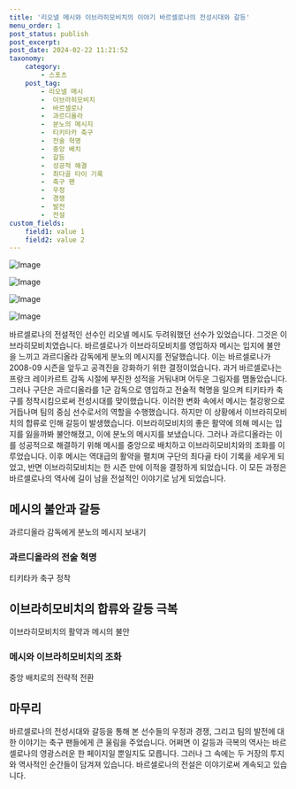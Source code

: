 ```yaml
---
title: '리오넬 메시와 이브라히모비치의 이야기 바르셀로나의 전성시대와 갈등'
menu_order: 1
post_status: publish
post_excerpt: 
post_date: 2024-02-22 11:21:52
taxonomy:
    category:
        - 스포츠
    post_tag:
        - 리오넬 메시
        -  이브라히모비치
        -  바르셀로나
        -  과르디올라
        -  분노의 메시지
        -  티키타카 축구
        -  전술 혁명
        -  중앙 배치
        -  갈등
        -  성공적 해결
        -  최다골 타이 기록
        -  축구 팬
        -  우정
        -  경쟁
        -  발전
        -  전설
custom_fields:
    field1: value 1
    field2: value 2
---
```


![Image](https://imgnews.pstatic.net/image/311/2024/02/22/0001694441_001_20240222074601571.png?type=w647)

![Image](https://imgnews.pstatic.net/image/311/2024/02/22/0001694441_002_20240222074601667.jpg?type=w647)

![Image](https://imgnews.pstatic.net/image/311/2024/02/22/0001694441_003_20240222074601710.jpg?type=w647)

![Image](https://imgnews.pstatic.net/image/311/2024/02/22/0001694441_004_20240222074601745.jpg?type=w647)

바르셀로나의 전설적인 선수인 리오넬 메시도 두려워했던 선수가 있었습니다. 그것은 이브라히모비치였습니다. 바르셀로나가 이브라히모비치를 영입하자 메시는 입지에 불안을 느끼고 과르디올라 감독에게 분노의 메시지를 전달했습니다. 이는 바르셀로나가 2008-09 시즌을 앞두고 공격진을 강화하기 위한 결정이었습니다.
과거 바르셀로나는 프랑크 레이카르트 감독 시절에 부진한 성적을 거둬내며 어두운 그림자를 맴돌았습니다. 그러나 구단은 과르디올라를 1군 감독으로 영입하고 전술적 혁명을 일으켜 티키타카 축구를 정착시킴으로써 전성시대를 맞이했습니다. 이러한 변화 속에서 메시는 철강왕으로 거듭나며 팀의 중심 선수로서의 역할을 수행했습니다.
하지만 이 상황에서 이브라히모비치의 합류로 인해 갈등이 발생했습니다. 이브라히모비치의 좋은 활약에 의해 메시는 입지를 잃을까봐 불안해졌고, 이에 분노의 메시지를 보냈습니다. 그러나 과르디올라는 이를 성공적으로 해결하기 위해 메시를 중앙으로 배치하고 이브라히모비치와의 조화를 이루었습니다.
이후 메시는 역대급의 활약을 펼치며 구단의 최다골 타이 기록을 세우게 되었고, 반면 이브라히모비치는 한 시즌 만에 이적을 결정하게 되었습니다. 이 모든 과정은 바르셀로나의 역사에 길이 남을 전설적인 이야기로 남게 되었습니다.
## 메시의 불안과 갈등
과르디올라 감독에게 분노의 메시지 보내기
### 과르디올라의 전술 혁명
티키타카 축구 정착
## 이브라히모비치의 합류와 갈등 극복
이브라히모비치의 활약과 메시의 불안
### 메시와 이브라히모비치의 조화
중앙 배치로의 전략적 전환
## 마무리
바르셀로나의 전성시대와 갈등을 통해 본 선수들의 우정과 경쟁, 그리고 팀의 발전에 대한 이야기는 축구 팬들에게 큰 울림을 주었습니다. 어쩌면 이 갈등과 극복의 역사는 바르셀로나의 영광스러운 한 페이지일 뿐일지도 모릅니다. 그러나 그 속에는 두 거장의 투지와 역사적인 순간들이 담겨져 있습니다. 바르셀로나의 전설은 이야기로써 계속되고 있습니다.
